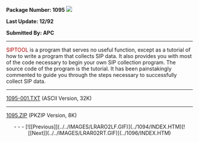 <x-sas-window top="186" bottom="768" left="28" right="558">



<b>Package Number: 1095 </b>![](../../IMAGES/OS2200.JPG)


<b>Last Update: 12/92</b>


<b>Submitted By: APC</b>


&#10;
- - -
<font color="#AF0000">SIPTOOL</font> is a program that serves no
useful function, except as a tutorial of how to write a program that
collects SIP data. It also provides you with most of the code
necessary to begin your own SIP collection program. The source code
of the program is the tutorial. It has been painstakingly commented
to guide you through the steps necessary to successfully collect SIP
data.


&#10;
- - -
[1095-001.TXT](1095-001.TXT) (ASCII Version, 32K)


&#10;
- - -
[1095.ZIP](1095.ZIP) (PKZIP Version, 8K)

<center>
- - -
[![[Previous]](../../IMAGES/LRARO2LF.GIF)](../1094/INDEX.HTM)[![[Next]](../../IMAGES/LRAR02RT.GIF)](../1096/INDEX.HTM)
</center>


</x-sas-window>